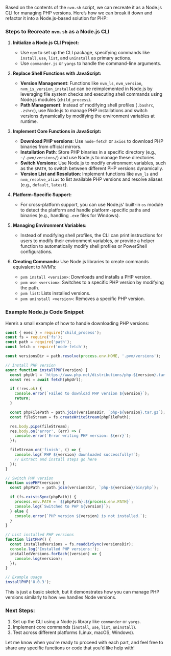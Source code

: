 Based on the contents of the `nvm.sh` script, we can recreate it as a Node.js CLI for managing PHP versions. Here’s how we can break it down and refactor it into a Node.js-based solution for PHP:

### Steps to Recreate `nvm.sh` as a Node.js CLI

1. **Initialize a Node.js CLI Project:**

   - Use `npm` to set up the CLI package, specifying commands like `install`, `use`, `list`, and `uninstall` as primary actions.
   - Use `commander.js` or `yargs` to handle the command-line arguments.

2. **Replace Shell Functions with JavaScript:**

   - **Version Management**: Functions like `nvm_ls`, `nvm_version`, `nvm_is_version_installed` can be reimplemented in Node.js by leveraging file system checks and executing shell commands using Node.js modules (`child_process`).
   - **Path Management**: Instead of modifying shell profiles (`.bashrc`, `.zshrc`), use Node.js to manage PHP installations and switch versions dynamically by modifying the environment variables at runtime.

3. **Implement Core Functions in JavaScript:**

   - **Download PHP versions**: Use `node-fetch` or `axios` to download PHP binaries from official mirrors.
   - **Installation Path**: Store PHP binaries in a specific directory (e.g., `~/.pvm/versions/`) and use Node.js to manage these directories.
   - **Switch Versions**: Use Node.js to modify environment variables, such as the `$PATH`, to switch between different PHP versions dynamically.
   - **Version List and Resolution**: Implement functions like `nvm_ls` and `nvm_resolve_alias` to list available PHP versions and resolve aliases (e.g., `default`, `latest`).

4. **Platform-Specific Support:**

   - For cross-platform support, you can use Node.js' built-in `os` module to detect the platform and handle platform-specific paths and binaries (e.g., handling `.exe` files for Windows).

5. **Managing Environment Variables:**

   - Instead of modifying shell profiles, the CLI can print instructions for users to modify their environment variables, or provide a helper function to automatically modify shell profiles or PowerShell configurations.

6. **Creating Commands:**
   Use Node.js libraries to create commands equivalent to NVM’s:
   - `pvm install <version>`: Downloads and installs a PHP version.
   - `pvm use <version>`: Switches to a specific PHP version by modifying the path.
   - `pvm list`: Lists installed versions.
   - `pvm uninstall <version>`: Removes a specific PHP version.

### Example Node.js Code Snippet

Here’s a small example of how to handle downloading PHP versions:

```javascript
const { exec } = require('child_process');
const fs = require('fs');
const path = require('path');
const fetch = require('node-fetch');

const versionsDir = path.resolve(process.env.HOME, '.pvm/versions');

// Install PHP version
async function installPHP(version) {
  const phpUrl = `https://www.php.net/distributions/php-${version}.tar.gz`;
  const res = await fetch(phpUrl);

  if (!res.ok) {
    console.error(`Failed to download PHP version ${version}`);
    return;
  }

  const phpFilePath = path.join(versionsDir, `php-${version}.tar.gz`);
  const fileStream = fs.createWriteStream(phpFilePath);

  res.body.pipe(fileStream);
  res.body.on('error', (err) => {
    console.error(`Error writing PHP version: ${err}`);
  });

  fileStream.on('finish', () => {
    console.log(`PHP ${version} downloaded successfully!`);
    // Extract and install steps go here
  });
}

// Switch PHP version
function usePHP(version) {
  const phpPath = path.join(versionsDir, `php-${version}/bin/php`);

  if (fs.existsSync(phpPath)) {
    process.env.PATH = `${phpPath}:${process.env.PATH}`;
    console.log(`Switched to PHP ${version}`);
  } else {
    console.error(`PHP version ${version} is not installed.`);
  }
}

// List installed PHP versions
function listPHP() {
  const installedVersions = fs.readdirSync(versionsDir);
  console.log('Installed PHP versions:');
  installedVersions.forEach((version) => {
    console.log(version);
  });
}

// Example usage
installPHP('8.0.3');
```

This is just a basic sketch, but it demonstrates how you can manage PHP versions similarly to how `nvm` handles Node versions.

### Next Steps:

1. Set up the CLI using a Node.js library like `commander` or `yargs`.
2. Implement core commands (`install`, `use`, `list`, `uninstall`).
3. Test across different platforms (Linux, macOS, Windows).

Let me know when you're ready to proceed with each part, and feel free to share any specific functions or code that you'd like help with!
